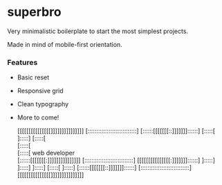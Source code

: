 # superbro
Very minimalistic boilerplate to start the most simplest projects. 

Made in mind of mobile-first orientation.

### Features
- Basic reset
- Responsive grid
- Clean typography
- More to come!

    [[[[[[[[[[[[[[[]]]]]]]]]]]]]]]
    [::::::::::::::::::::::::::::]
    [::::::[[[[[[[::]]]]]]]::::::]
    [:::::[                ]:::::]
    [:::::[                      
    [:::::[                                            
    [:::::[        web developer                          
    [::::::[[[[[[[:]]]]]]]]]]]]]]]
    [::::::::::::::::::::::::::::]
    [[[[[[[[[[[[[[[:]]]]]]]::::::]
                           ]:::::]
                           ]:::::]
                           ]:::::]
    [:::::[                ]:::::]
    [::::::[[[[[[[::]]]]]]]::::::]
    [::::::::::::::::::::::::::::]
    [[[[[[[[[[[[[[[]]]]]]]]]]]]]]]
